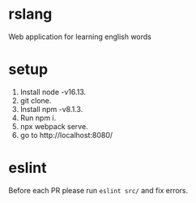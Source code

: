 # rslang
Web application for learning english words

# setup
1. Install node -v16.13.
2. git clone.
3. Install npm -v8.1.3.
4. Run npm i.
5. npx webpack serve.
6. go to http://localhost:8080/

# eslint
Before each PR please run `eslint src/` and fix errors.
